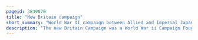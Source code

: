 ```yaml
---
pageid: 3849070
title: "New Britain campaign"
short_summary: "World War II campaign between Allied and Imperial Japanese forces"
description: "The new Britain Campaign was a World War ii Campaign Fought between allied and imperial japanese Forces. The Campaign was initiated by the Allies as Part of a major Offensive which aimed to neutralise the important japanese Base at rabaul Capital of new Britain between December 1943 and the End of the War in August 1945."
---
```

